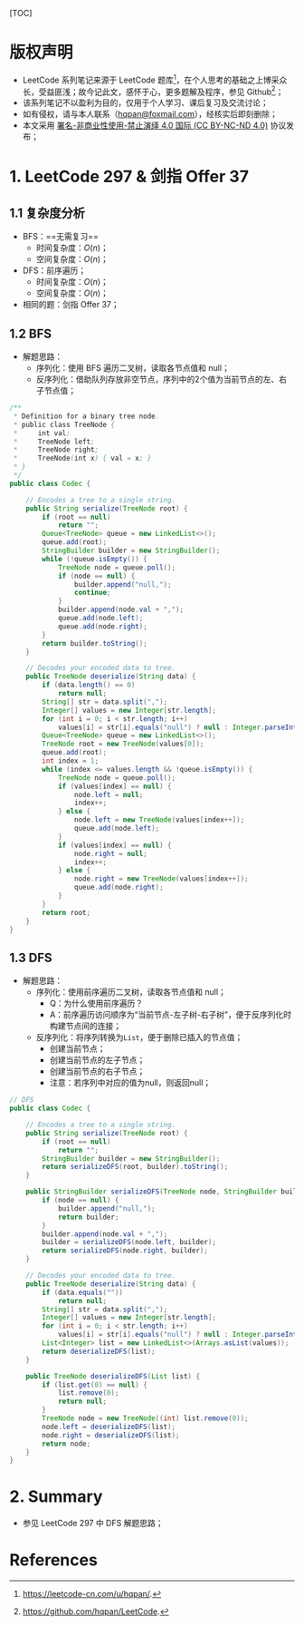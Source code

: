 [TOC]

# 版权声明

- LeetCode 系列笔记来源于 LeetCode 题库[^1]，在个人思考的基础之上博采众长，受益匪浅；故今记此文，感怀于心，更多题解及程序，参见 Github[^2]；
- 该系列笔记不以盈利为目的，仅用于个人学习、课后复习及交流讨论；
- 如有侵权，请与本人联系（hqpan@foxmail.com），经核实后即刻删除；
- 本文采用 [署名-非商业性使用-禁止演绎 4.0 国际 (CC BY-NC-ND 4.0)](https://creativecommons.org/licenses/by-nc-nd/4.0/deed.zh) 协议发布；

# 1. LeetCode 297 & 剑指 Offer 37

## 1.1 复杂度分析

- BFS：==无需复习==
  - 时间复杂度：$O(n)$；
  - 空间复杂度：$O(n)$；
- DFS：前序遍历；
  - 时间复杂度：$O(n)$；
  - 空间复杂度：$O(n)$；
- 相同的题：剑指 Offer 37；

## 1.2 BFS
- 解题思路：
  - 序列化：使用 BFS 遍历二叉树，读取各节点值和 null；
  - 反序列化：借助队列存放非空节点，序列中的2个值为当前节点的左、右子节点值；

```java
/**
 * Definition for a binary tree node.
 * public class TreeNode {
 *     int val;
 *     TreeNode left;
 *     TreeNode right;
 *     TreeNode(int x) { val = x; }
 * }
 */
public class Codec {

    // Encodes a tree to a single string.
    public String serialize(TreeNode root) {
        if (root == null)
            return "";
        Queue<TreeNode> queue = new LinkedList<>();
        queue.add(root);
        StringBuilder builder = new StringBuilder();
        while (!queue.isEmpty()) {
            TreeNode node = queue.poll();
            if (node == null) {
                builder.append("null,");
                continue;
            }
            builder.append(node.val + ",");
            queue.add(node.left);
            queue.add(node.right);
        }
        return builder.toString();
    }

    // Decodes your encoded data to tree.
    public TreeNode deserialize(String data) {
        if (data.length() == 0)
            return null;
        String[] str = data.split(",");
        Integer[] values = new Integer[str.length];
        for (int i = 0; i < str.length; i++)
            values[i] = str[i].equals("null") ? null : Integer.parseInt(str[i]);
        Queue<TreeNode> queue = new LinkedList<>();
        TreeNode root = new TreeNode(values[0]);
        queue.add(root);
        int index = 1;
        while (index <= values.length && !queue.isEmpty()) {
            TreeNode node = queue.poll();
            if (values[index] == null) {
                node.left = null;
                index++;
            } else {
                node.left = new TreeNode(values[index++]);
                queue.add(node.left);
            }
            if (values[index] == null) {
                node.right = null;
                index++;
            } else {
                node.right = new TreeNode(values[index++]);
                queue.add(node.right);
            }
        }
        return root;
    }
}
```

## 1.3 DFS

- 解题思路：
  - 序列化：使用前序遍历二叉树，读取各节点值和 null；
    - Q：为什么使用前序遍历？
    - A：前序遍历访问顺序为“当前节点-左子树-右子树”，便于反序列化时构建节点间的连接；
  - 反序列化：将序列转换为`List`，便于删除已插入的节点值；
    - 创建当前节点；
    - 创建当前节点的左子节点；
    - 创建当前节点的右子节点；
    - 注意：若序列中对应的值为null，则返回null；

```java
// DFS
public class Codec {

    // Encodes a tree to a single string.
    public String serialize(TreeNode root) {
        if (root == null)
            return "";
        StringBuilder builder = new StringBuilder();
        return serializeDFS(root, builder).toString();
    }

    public StringBuilder serializeDFS(TreeNode node, StringBuilder builder) {
        if (node == null) {
            builder.append("null,");
            return builder;
        }
        builder.append(node.val + ",");
        builder = serializeDFS(node.left, builder);
        return serializeDFS(node.right, builder);
    }

    // Decodes your encoded data to tree.
    public TreeNode deserialize(String data) {
        if (data.equals(""))
            return null;
        String[] str = data.split(",");
        Integer[] values = new Integer[str.length];
        for (int i = 0; i < str.length; i++)
            values[i] = str[i].equals("null") ? null : Integer.parseInt(str[i]);
        List<Integer> list = new LinkedList<>(Arrays.asList(values)); 
        return deserializeDFS(list);
    }

    public TreeNode deserializeDFS(List list) {
        if (list.get(0) == null) {
            list.remove(0);
            return null;
        }
        TreeNode node = new TreeNode((int) list.remove(0));
        node.left = deserializeDFS(list);
        node.right = deserializeDFS(list);
        return node;
    }
}
```



# 2. Summary

- 参见 LeetCode 297 中 DFS 解题思路；

# References

[^1]: https://leetcode-cn.com/u/hqpan/.
[^2]: https://github.com/hqpan/LeetCode.